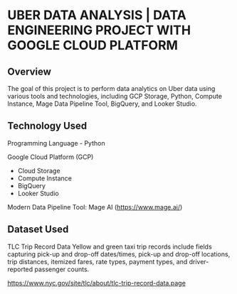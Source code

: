 # UBER DATA ANALYSIS | DATA ENGINEERING PROJECT WITH GOOGLE CLOUD PLATFORM

## Overview
The goal of this project is to perform data analytics on Uber data using various tools and technologies, including GCP Storage, Python, Compute Instance, Mage Data Pipeline Tool, BigQuery, and Looker Studio.

## Technology Used

Programming Language - Python

Google Cloud Platform (GCP)
- Cloud Storage
- Compute Instance
- BigQuery
- Looker Studio

Modern Data Pipeline Tool: Mage AI (https://www.mage.ai/)

## Dataset Used

TLC Trip Record Data Yellow and green taxi trip records include fields capturing pick-up and drop-off dates/times, pick-up and drop-off locations, trip distances, itemized fares, rate types, payment types, and driver-reported passenger counts.

https://www.nyc.gov/site/tlc/about/tlc-trip-record-data.page



